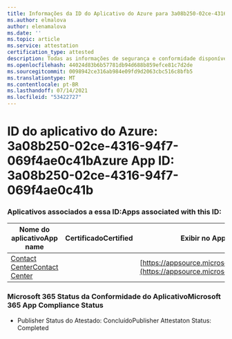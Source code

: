 ```yaml
---
title: Informações da ID do Aplicativo do Azure para 3a08b250-02ce-4316-94f7-069f4ae0c41b
ms.author: elmalova
author: elenamalova
ms.date: ''
ms.topic: article
ms.service: attestation
certification_type: attested
description: Todas as informações de segurança e conformidade disponíveis para 3a08b250-02ce-4316-94f7-069f4ae0c41b.
ms.openlocfilehash: 44024d83b6b57781db94d688b859efce81c7d2de
ms.sourcegitcommit: 0098942ce316ab984e09fd9d2063cbc516c8bfb5
ms.translationtype: MT
ms.contentlocale: pt-BR
ms.lasthandoff: 07/14/2021
ms.locfileid: "53422727"
---
```

# <a name="azure-app-id-3a08b250-02ce-4316-94f7-069f4ae0c41b"></a><span data-ttu-id="35ca7-103">ID do aplicativo do Azure: 3a08b250-02ce-4316-94f7-069f4ae0c41b</span><span class="sxs-lookup"><span data-stu-id="35ca7-103">Azure App ID: 3a08b250-02ce-4316-94f7-069f4ae0c41b</span></span>


### <a name="apps-associated-with-this-id"></a><span data-ttu-id="35ca7-104">Aplicativos associados a essa ID:</span><span class="sxs-lookup"><span data-stu-id="35ca7-104">Apps associated with this ID:</span></span>
| <span data-ttu-id="35ca7-105">**Nome do aplicativo**</span><span class="sxs-lookup"><span data-stu-id="35ca7-105">**App name**</span></span> | <span data-ttu-id="35ca7-106">**Certificado**</span><span class="sxs-lookup"><span data-stu-id="35ca7-106">**Certified**</span></span> | <span data-ttu-id="35ca7-107">**Exibir no AppSource**</span><span class="sxs-lookup"><span data-stu-id="35ca7-107">**View in AppSource**</span></span> |
|-|-|-|
| [<span data-ttu-id="35ca7-108">Contact Center</span><span class="sxs-lookup"><span data-stu-id="35ca7-108">Contact Center</span></span>](https://docs.microsoft.com/en-us/microsoft-365-app-certification/forward/WA200001428) |  | [https://appsource.microsoft.com/product/office/WA200001428](https://appsource.microsoft.com/product/office/WA200001428) |

### <a name="microsoft-365-app-compliance-status"></a><span data-ttu-id="35ca7-109">Microsoft 365 Status da Conformidade do Aplicativo</span><span class="sxs-lookup"><span data-stu-id="35ca7-109">Microsoft 365 App Compliance Status</span></span>
- <span data-ttu-id="35ca7-110">Publisher Status do Atestado: Concluído</span><span class="sxs-lookup"><span data-stu-id="35ca7-110">Publisher Attestaton Status: Completed</span></span>
